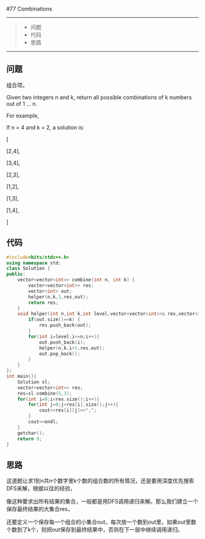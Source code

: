 #77 Combinations

---

> * 问题
> * 代码
> * 思路

---

## 问题

组合项。

Given two integers n and k, return all possible combinations of k numbers out of 1 ... n.

For example,

If n = 4 and k = 2, a solution is:

[

  [2,4],

  [3,4],

  [2,3], 

  [1,2],

  [1,3],

  [1,4],

]

## 代码

```C++
#include<bits/stdc++.h>
using namespace std;
class Solution {
public:
    vector<vector<int>> combine(int n, int k) {
        vector<vector<int>> res;
        vector<int> out;    
        helper(n,k,1,res,out);
        return res;
    }
    void helper(int n,int k,int level,vector<vector<int>>& res,vector<int>& out){
        if(out.size()==k) {
            res.push_back(out);
        }
        for(int i=level;i<=n;i++){
            out.push_back(i);
            helper(n,k,i+1,res,out);
            out.pop_back();
        }
    }
};
int main(){
    Solution sl;
    vector<vector<int>> res;
    res=sl.combine(5,3);
    for(int i=0;i<res.size();i++){
        for(int j=0;j<res[i].size();j++){
            cout<<res[i][j]<<",";
        }
        cout<<endl;
    }
    getchar();
    return 0;
}
```

## 思路

这道题让求1到n共n个数字里k个数的组合数的所有情况，还是要用深度优先搜索DFS来解，根据以往的经验，

像这种要求出所有结果的集合，一般都是用DFS调用递归来解。那么我们建立一个保存最终结果的大集合res，

还要定义一个保存每一个组合的小集合out，每次放一个数到out里，如果out里数个数到了k个，则把out保存到最终结果中，否则在下一层中继续调用递归。